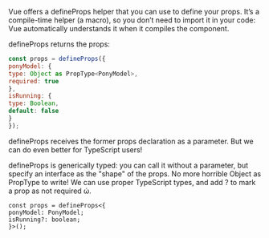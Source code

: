 Vue offers a defineProps helper that you can use to define your props. It’s a compile-time helper (a macro), so you don’t need to import it in your code: Vue automatically understands it when it compiles the component.

defineProps returns the props:

```js
const props = defineProps({
ponyModel: {
type: Object as PropType<PonyModel>,
required: true
},
isRunning: {
type: Boolean,
default: false
}
});
```

defineProps receives the former props declaration as a parameter. But we can do even better for TypeScript users!

defineProps is generically typed: you can call it without a parameter, but specify an interface as the "shape" of the props. No more horrible Object as PropType<Something> to write! We can use proper TypeScript types, and add ? to mark a prop as not required ὠ.

```
const props = defineProps<{
ponyModel: PonyModel;
isRunning?: boolean;
}>();
```
